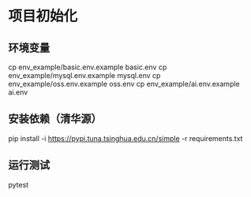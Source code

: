 # 项目初始化

## 环境变量
cp env_example/basic.env.example basic.env
cp env_example/mysql.env.example mysql.env
cp env_example/oss.env.example oss.env
cp env_example/ai.env.example ai.env

## 安装依赖（清华源）
pip install -i https://pypi.tuna.tsinghua.edu.cn/simple -r requirements.txt

## 运行测试
pytest
